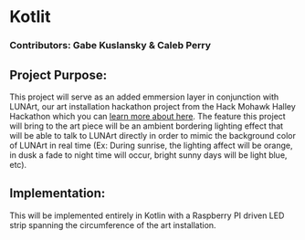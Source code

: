 # Kotlit

### Contributors: Gabe Kuslansky & Caleb Perry

## Project Purpose:

This project will serve as an added emmersion layer in conjunction with LUNArt, our art installation hackathon project from the 
Hack Mohawk Halley Hackathon which you can [learn more about here](https://github.com/FoxtrotPerry/LUNArt).
The feature this project will bring to the art piece will be an ambient bordering lighting effect that will be able to talk to LUNArt
directly in order to mimic the background color of LUNArt in real time (Ex: During sunrise, the lighting affect will be orange, in 
dusk a fade to night time will occur, bright sunny days will be light blue, etc).

## Implementation:

This will be implemented entirely in Kotlin with a Raspberry PI driven LED strip spanning the circumference of the art installation.
